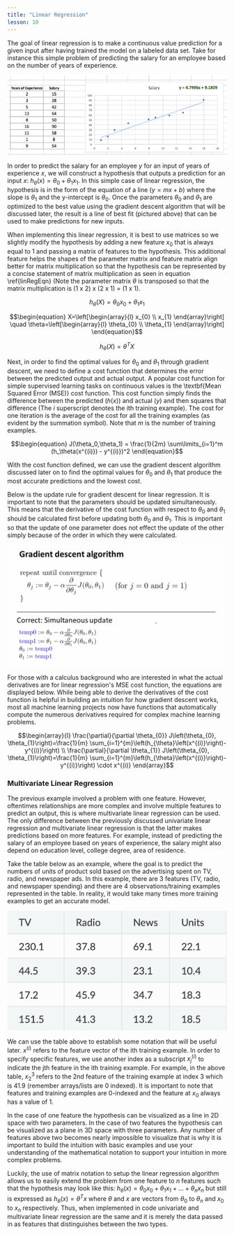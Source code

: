 ```yaml
---
title: "Linear Regression"
lesson: 10
---
```


The goal of linear regression is to make a continuous value prediction for a given input after having trained the model on a labeled data set. Take for instance this simple problem of predicting the salary for an employee based on the number of years of experience. 

![Linear Regression Problem](/assets/images/ML_images/SupervisedLearning/LinRegProblem.png)

In order to predict the salary for an employee $y$ for an input of years of experience $x$, we will construct a hypothesis that outputs a prediction for an input $x$: $h_\theta(x) = \theta_0 + \theta_1 x_1$. In this simple case of linear regression, the hypothesis is in the form of the equation of a line ($y = mx +b$) where the slope is $\theta_1$ and the y-intercept is $\theta_0$. Once the parameters $\theta_0$ and $\theta_1$ are optimized to the best value using the gradient descent algorithm that will be discussed later, the result is a line of best fit (pictured above) that can be used to make predictions for new inputs.

When implementing this linear regression, it is best to use matrices so we slightly modify the hypothesis by adding a new feature $x_0$ that is always equal to 1 and passing a matrix of features to the hypothesis. This additional feature helps the shapes of the parameter matrix and feature matrix align better for matrix multiplication so that the hypothesis can be represented by a concise statement of matrix multiplication as seen in equation \ref{linRegEqn} (Note the parameter matrix $\theta$ is transposed so that the matrix multiplication is (1 x 2) x (2 x 1) = (1 x 1). 

$$\begin{equation}
    h_\theta(X) = \theta_0x_0 + \theta_1x_1
\end{equation}$$

$$\begin{equation}
X=\left[\begin{array}{l}
x_{0} \\
x_{1}
\end{array}\right] \quad \theta=\left[\begin{array}{l}
\theta_{0} \\
\theta_{1}
\end{array}\right]
\end{equation}$$

$$\begin{equation} \label{linRegEqn}
    h_\theta(X) = \theta^TX
\end{equation}$$

Next, in order to find the optimal values for $\theta_0$ and $\theta_1$ through gradient descent, we need to define a cost function that determines the error between the predicted output and actual output. A popular cost function for simple supervised learning tasks on continuous values is the \textbf{Mean Squared Error (MSE)} cost function. This cost function simply finds the difference between the predicted ($h(x)$) and actual ($y$) and then squares that difference (The $i$ superscript denotes the ith training example). The cost for one iteration is the average of the cost for all the training examples (as evident by the summation symbol). Note that $m$ is the number of training examples.

$$\begin{equation}
    J(\theta_0,\theta_1) = \frac{1}{2m} \sum\limits_{i=1}^m (h_\theta(x^{(i)}) - y^{(i)})^2
\end{equation}$$

With the cost function defined, we can use the gradient descent algorithm discussed later on to find the optimal values for $\theta_0$ and $\theta_1$ that produce the most accurate predictions and the lowest cost.

Below is the update rule for gradient descent for linear regression. It is important to note that the parameters should be updated simultaneously. This means that the derivative of the cost function with respect to $\theta_0$ and $\theta_1$ should be calculated first before updating both $\theta_0$ and $\theta_1$. This is important so that the update of one parameter does not effect the update of the other simply because of the order in which they were calculated.

![Linear Regression Update Rule](/assets/images/ML_images/SupervisedLearning/LinRegUpdateRule.png)

For those with a calculus background who are interested in what the actual derivatives are for linear regression's MSE cost function, the equations are displayed below. While being able to derive the derivatives of the cost function is helpful in building an intuition for how gradient descent works, most all machine learning projects now have functions that automatically compute the numerous derivatives required for complex machine learning problems.

$$\begin{array}{l}
\frac{\partial}{\partial \theta_{0}} J\left(\theta_{0}, \theta_{1}\right)=\frac{1}{m} \sum_{i=1}^{m}\left(h_{\theta}\left(x^{(i)}\right)-y^{(i)}\right) \\
\frac{\partial}{\partial \theta_{1}} J\left(\theta_{0}, \theta_{1}\right)=\frac{1}{m} \sum_{i=1}^{m}\left(h_{\theta}\left(x^{(i)}\right)-y^{(i)}\right) \cdot x^{(i)}
\end{array}$$

### Multivariate Linear Regression
The previous example involved a problem with one feature. However, oftentimes relationships are more complex and involve multiple features to predict an output, this is where multivariate linear regression can be used.
The only difference between the previously discussed univariate linear regression and multivariate linear regression is that the latter makes predictions based on more features. For example, instead of predicting the salary of an employee based on years of experience, the salary might also depend on education level, college degree, area of residence. 

Take the table below as an example, where the goal is to predict the numbers of units of product sold based on the advertising spent on TV, radio, and newspaper ads. In this example, there are 3 features (TV, radio, and newspaper spending) and there are 4 observations/training examples represented in the table. In reality, it would take many times more training examples to get an accurate model.

![Multivariate Linear Regression](/assets/images/ML_images/SupervisedLearning/multivariate.png)

We can use the table above to establish some notation that will be useful later. $x^{(i)}$ refers to the feature vector of the ith training example. In order to specify specific features, we use another index as a subscript $x^{(i)}_j$ to indicate the jth feature in the ith training example. For example, in the above table, $x^3_2$ refers to the 2nd feature of the training example at index 3 which is 41.9 (remember arrays/lists are 0 indexed). It is important to note that features and training examples are 0-indexed and the feature at $x_0$ always has a value of 1. 

In the case of one feature the hypothesis can be visualized as a line in 2D space with two parameters. In the case of two features the hypothesis can be visualized as a plane in 3D space with three parameters. Any number of features above two becomes nearly impossible to visualize that is why it is important to build the intuition with basic examples and use your understanding of the mathematical notation to support your intuition in more complex problems.

Luckily, the use of matrix notation to setup the linear regression algorithm allows us to easily extend the problem from one feature to $n$ features such that the hypothesis may look like this: $h_\theta(x)=\theta_{0} x_{0}+\theta_{1} x_{1}+\ldots+\theta_{n} x_{n}$ but still is expressed as $h_\theta(x) = \theta^T x$ where $\theta$ and $x$ are vectors from $\theta_0$ to $\theta_n$ and $x_0$ to $x_n$ respectively. Thus, when implemented in code univariate and multivariate linear regression are the same and it is merely the data passed in as features that distinguishes between the two types.